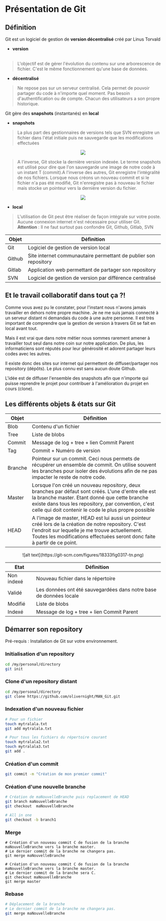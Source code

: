 # Présentation de Git

## Définition

Git est un logiciel de gestion de <strong>version décentralisé</strong> créé par
Linus Torvald <br/>

  - <strong>version</strong><br/><br/>

  > L'objectif est de gérer l'évolution du contenu sur une arborescence de fichier. C'est le même fonctionnement qu'une base de données.


  - <strong>décentralisé</strong>

  > Ne repose pas sur un serveur centralisé.
  Cela permet de pouvoir partager du code à n'importe quel moment.
  Pas besoin d'authentification ou de compte. Chacun des utilisateurs a son
  propre historique.

Git gère des <strong>snapshots</strong> (instantanés) en <strong>local</strong>

  - <strong>snapshots</strong>

  > La plus part des gestionnaires de versions tels que SVN enregistre un fichier dans l'état initiale puis ne sauvegarde que les modifications effectuées


<center><img src="https://git-scm.com/figures/18333fig0104-tn.png" /></center>


  > A l'inverse, Git stocke la dernière version indexée. Le terme snapshots est utilisé pour dire que l'on sauvegarde une image de notre code à un instant T (commit).A l'inverse des autres, Git enregistre l'intégralité de nos fichiers. Lorsque nous créons un nouveau commit et si le fichier n'a pas été modifié, Git n'enregistre pas à nouveau le fichier mais stocke un pointeur vers la dernière version du fichier.

<center><img src="https://git-scm.com/figures/18333fig0105-tn.png" />
</center>


  - <strong>local</strong>

  > L'utilisation de Git peut être réaliser de façon  intégrale sur votre poste. Aucune connexion internet n'est nécessaire pour utiliser Git. <br />
  <strong>Attention</strong> : Il ne faut surtout pas confondre Git, Github, Gitlab, SVN



  |Objet    | Définition                                                        |
  |---------|---------------------------------------------                      |
  |Git      |  Logiciel de gestion de version local                             |
  |Github   |  Site internet communautaire permettant de publier son repository |
  |Gitlab   |  Application web permettant de partager son repository            |
  |SVN      |  Logiciel de gestion de version par différence centralisé         |

## Et le travail collaboratif dans tout ça ?!

  Comme vous avez pu le constater, pour l'instant nous n'avons jamais travailler en dehors notre propre machine. Je ne me suis jamais connecté à un serveur distant ni demandais du code à une autre personne. Il est très important de comprendre que la gestion de version à travers Git se fait en local avant tout.

  Mais il est vrai que dans notre métier nous sommes rarement amener à travailler tout seul dans notre coin sur notre application. De plus, les informaticiens sont réputés pour leur générosité et adorent partager leurs codes avec les autres.

  Il existe donc des sites sur internet qui permettent de diffuser/partager nos repository (dépôts). Le plus connu est sans aucun doute Github.

  L'idée est de diffuser l'ensemble des snapshots afin que n'importe qui puisse reprendre le projet pour contribuer à l'amélioration du projet en cours (clone).


## Les différents objets & états sur Git

|Objet    | Définition                                    |
|---------|---------------------------------------------    |
|Blob     |  Contenu d'un fichier                         |
|Tree     |  Liste de blobs                               |
|Commit   |  Message de log + tree + lien Commit Parent       |
|Tag      |  Commit + Numéro de version                     |
|Branche  |  Pointeur sur un commit. Ceci nous permets de récupérer un ensemble de commit. On utilise souvent les branches pour isoler des évolutions afin de ne pas impacter le reste de notre code. |                               
|Master   |  Lorsque l'on créé un nouveau repository, deux branches par défaut sont créés. L'une d'entre elle est la branche master. Etant donné que cette branche existe dans tous les repository, par convention, c'est celle qui doit contenir le code le plus propre possible |
|HEAD     |  A l'image de master, HEAD est lui aussi un pointeur créé lors de la création de notre repository. C'est l'endroit sur lequelle je me trouve actuellement. Toutes les modifications effectuées seront donc faite à partir de ce point.|

<center>![alt text](https://git-scm.com/figures/18333fig0317-tn.png)</center>

|Etat     | Définition                                                               |
|---------|---------------------------------------------                             |
|Non indexé | Nouveau fichier dans le répertoire                                     |
|Validé   |  Les données ont été sauvegardées dans notre base de données locale      |
|Modifié  |  Liste de blobs                                                          |
|Indexé   |  Message de log + tree + lien Commit Parent                              |


## Démarrer son repository

Pré-requis : Installation de Git sur votre environnement.

### Initialisation d'un repository
```sh
cd /my/personal/directory
git init
```

### Clone d'un repository distant

```sh
cd /my/personal/directory
git clone https://github.com/olivernight/MAN_Git.git
```

### Indexation d'un nouveau fichier

```sh
# Pour un fichier
touch mytralala.txt
git add mytralala.txt

# Pour tous les fichiers du répertoire courant
touch mytralala2.txt
touch mytralala3.txt
git add .
```

### Création d'un commit

```sh
git commit -m "Création de mon premier commit"
```

### Création d'une nouvelle branche

```sh
# Création de maNouvelleBranche puis replacement de HEAD
git branch maNouvelleBranche
git checkout  maNouvelleBranche

# All in one
git checkout -b branch1
```

### Merge

```shell
# Création d'un nouveau commit C de fusion de la branche maNouvelleBranche vers la branche master.
# Le dernier commit de la branche ne changera pas.
git merge maNouvelleBranche

# Création d'un nouveau commit C de fusion de la branche maNouvelleBranche vers la branche master.
# Le dernier commit de la branche sera C.
git checkout maNouvelleBranche
git merge master
```
### Rebase

```sh
# Déplacement de la branche
# Le dernier commit de la branche ne changera pas.
git merge maNouvelleBranche
```
